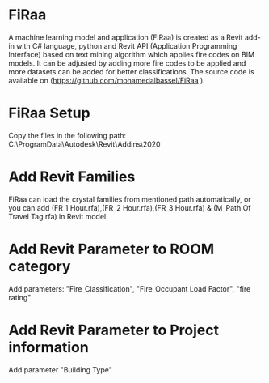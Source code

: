 # FiRaa
A machine learning model and application (FiRaa) is created as a Revit add-in with C# language, python and Revit API (Application Programming Interface) based on text mining algorithm which applies fire codes on BIM models. It can be adjusted by adding more fire codes to be applied and more datasets can be added for better classifications. The source code is available on (https://github.com/mohamedalbassel/FiRaa ).
# FiRaa Setup
Copy the files in the following path: 
C:\ProgramData\Autodesk\Revit\Addins\2020
# Add Revit Families
FiRaa can load the crystal families from mentioned path automatically, or you can add (FR_1 Hour.rfa),(FR_2 Hour.rfa),(FR_3 Hour.rfa) & (M_Path Of Travel Tag.rfa) in Revit model
# Add Revit Parameter to ROOM category
Add parameters: "Fire_Classification", "Fire_Occupant Load Factor", "fire rating"
# Add Revit Parameter to Project information
Add parameter "Building Type"
